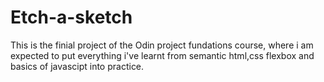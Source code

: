 # Etch-a-sketch

This is the finial project of the Odin project fundations course, where i am expected to put everything i've learnt from semantic html,css flexbox and basics of javascipt into practice.
